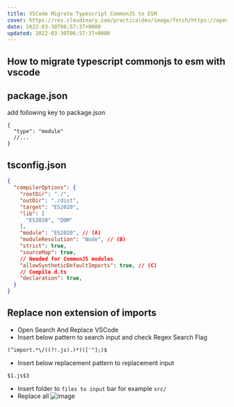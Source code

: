```yaml
---
title: VSCode Migrate Typescript CommonJS to ESM
cover: https://res.cloudinary.com/practicaldev/image/fetch/https://opengraph.githubassets.com/51ab140e160882668aa0f466b095b5bb634739d04b8095f768d1741def9280f2/inmanta/vscode-inmanta/issues/314
date: 2022-03-30T06:57:37+0000 
updated: 2022-03-30T06:57:37+0000 
---
```


## How to migrate typescript commonjs to esm with vscode
## package.json
add following key to package.json
```jsonc
{
  "type": "module"
  //...
}
```

## tsconfig.json
```json
{
  "compilerOptions": {
    "rootDir": "./",
    "outDir": "./dist",
    "target": "ES2020",
    "lib": [
      "ES2020", "DOM"
    ],
    "module": "ES2020", // (A)
    "moduleResolution": "Node", // (B)
    "strict": true,
    "sourceMap": true,
    // Needed for CommonJS modules
    "allowSyntheticDefaultImports": true, // (C)
    // Compile d.ts
    "declaration": true,
  }
}
```

## Replace non extension of imports
- Open Search And Replace VSCode
- Insert below pattern to search input and check Regex Search Flag
```regexp
(^import.*\/((?!.js).)*)(['"];)$
```
- Insert below replacement pattern to replacement input
```regexp
$1.js$3
```
- Insert folder to `files to input` bar for example `src/`
- Replace all
![image](https://user-images.githubusercontent.com/12471057/160769725-41b16e7d-ef33-4886-8113-d59a30a63482.png)
